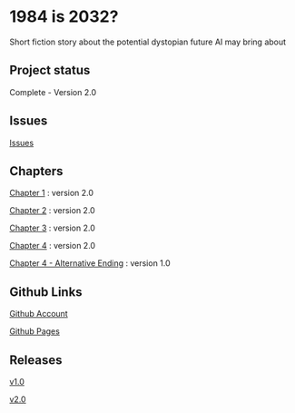 # 1984 is 2032?

Short fiction story about the potential dystopian future AI may bring about

## Project status
Complete - Version 2.0

## Issues
[Issues](https://github.com/dihn/year3-story-2018/issues)

## Chapters
[Chapter 1](chapter01.html) : version 2.0

[Chapter 2](chapter02.html) : version 2.0

[Chapter 3](chapter03.html) : version 2.0

[Chapter 4](chapter04.html) : version 2.0

[Chapter 4 - Alternative Ending](https://github.com/dihn/year3-story-2018/blob/alternative_ending/alternative_ending.html) : version 1.0

## Github Links
[Github Account](https://github.com/dihn)

[Github Pages](https://dihn.github.io/year3-story-2018/)

## Releases
[v1.0](https://github.com/dihn/year3-story-2018/releases/tag/v1.0)

[v2.0](https://github.com/dihn/year3-story-2018/releases/tag/v2.0)